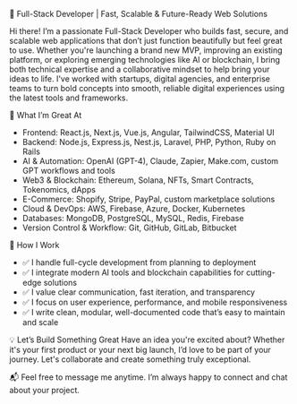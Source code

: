 🚀 Full-Stack Developer | Fast, Scalable & Future-Ready Web Solutions

Hi there! I’m a passionate Full-Stack Developer who builds fast, secure, and scalable web applications that don’t just function beautifully but feel great to use.
Whether you're launching a brand new MVP, improving an existing platform, or exploring emerging technologies like AI or blockchain, I bring both technical expertise and a collaborative mindset to help bring your ideas to life. I've worked with startups, digital agencies, and enterprise teams to turn bold concepts into smooth, reliable digital experiences using the latest tools and frameworks.

🧠 What I’m Great At
- Frontend: React.js, Next.js, Vue.js, Angular, TailwindCSS, Material UI
- Backend: Node.js, Express.js, Nest.js, Laravel, PHP, Python, Ruby on Rails
- AI & Automation: OpenAI (GPT-4), Claude, Zapier, Make.com, custom GPT workflows and tools
- Web3 & Blockchain: Ethereum, Solana, NFTs, Smart Contracts, Tokenomics, dApps
- E-Commerce: Shopify, Stripe, PayPal, custom marketplace solutions
- Cloud & DevOps: AWS, Firebase, Azure, Docker, Kubernetes
- Databases: MongoDB, PostgreSQL, MySQL, Redis, Firebase
- Version Control & Workflow: Git, GitHub, GitLab, Bitbucket

💼 How I Work
- ✅ I handle full-cycle development from planning to deployment
- ✅ I integrate modern AI tools and blockchain capabilities for cutting-edge solutions
- ✅ I value clear communication, fast iteration, and transparency
- ✅ I focus on user experience, performance, and mobile responsiveness
- ✅ I write clean, modular, well-documented code that’s easy to maintain and scale

💡 Let’s Build Something Great
Have an idea you're excited about? Whether it's your first product or your next big launch, I’d love to be part of your journey. Let's collaborate and create something truly exceptional.

📬 Feel free to message me anytime. I’m always happy to connect and chat about your project.
